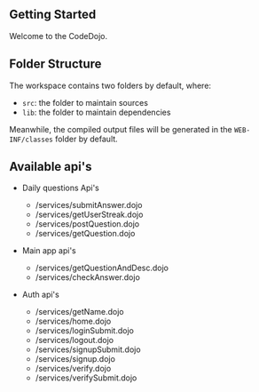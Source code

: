## Getting Started

Welcome to the CodeDojo.

## Folder Structure

The workspace contains two folders by default, where:

- `src`: the folder to maintain sources
- `lib`: the folder to maintain dependencies

Meanwhile, the compiled output files will be generated in the `WEB-INF/classes` folder by default.

## Available api's

- Daily questions Api's
    - /services/submitAnswer.dojo
    - /services/getUserStreak.dojo
    - /services/postQuestion.dojo
    - /services/getQuestion.dojo

- Main app api's
    - /services/getQuestionAndDesc.dojo
    - /services/checkAnswer.dojo
- Auth api's
    - /services/getName.dojo
    - /services/home.dojo
    - /services/loginSubmit.dojo
    - /services/logout.dojo
    - /services/signupSubmit.dojo
    - /services/signup.dojo
    - /services/verify.dojo
    - /services/verifySubmit.dojo